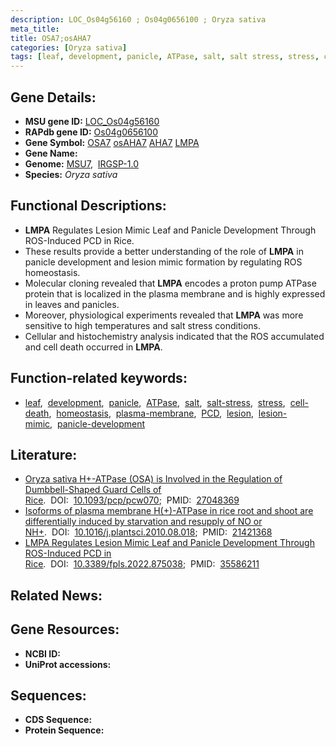 ```yaml
---
description: LOC_Os04g56160 ; Os04g0656100 ; Oryza sativa
meta_title:
title: OSA7;osAHA7
categories: [Oryza sativa]
tags: [leaf, development, panicle, ATPase, salt, salt stress, stress, cell death, homeostasis, plasma membrane, PCD, lesion, lesion mimic, panicle development]
---
```


## Gene Details:
- **MSU gene ID:** [LOC_Os04g56160](http://rice.uga.edu/cgi-bin/ORF_infopage.cgi?orf=LOC_Os04g56160)  
- **RAPdb gene ID:** [Os04g0656100](https://rapdb.dna.affrc.go.jp/locus/?name=Os04g0656100)  
- **Gene Symbol:** <u>OSA7</u>&nbsp;<u>osAHA7</u>&nbsp;<u>AHA7</u>&nbsp;<u>LMPA</u>
- **Gene Name:**
- **Genome:**  [MSU7](http://rice.uga.edu/),&nbsp;&nbsp;[IRGSP-1.0](https://rapdb.dna.affrc.go.jp/download/irgsp1.html)
- **Species:** *Oryza sativa*

## Functional Descriptions:
   - **LMPA** Regulates Lesion Mimic Leaf and Panicle Development Through ROS-Induced PCD in Rice.
   - These results provide a better understanding of the role of **LMPA** in panicle development and lesion mimic formation by regulating ROS homeostasis.
   - Molecular cloning revealed that **LMPA** encodes a proton pump ATPase protein that is localized in the plasma membrane and is highly expressed in leaves and panicles.
   - Moreover, physiological experiments revealed that **LMPA** was more sensitive to high temperatures and salt stress conditions.
   - Cellular and histochemistry analysis indicated that the ROS accumulated and cell death occurred in **LMPA**.

## Function-related keywords:
   - [leaf](/tags/leaf/),&nbsp;&nbsp;[development](/tags/development/),&nbsp;&nbsp;[panicle](/tags/panicle/),&nbsp;&nbsp;[ATPase](/tags/ATPase/),&nbsp;&nbsp;[salt](/tags/salt/),&nbsp;&nbsp;[salt-stress](/tags/salt-stress/),&nbsp;&nbsp;[stress](/tags/stress/),&nbsp;&nbsp;[cell-death](/tags/cell-death/),&nbsp;&nbsp;[homeostasis](/tags/homeostasis/),&nbsp;&nbsp;[plasma-membrane](/tags/plasma-membrane/),&nbsp;&nbsp;[PCD](/tags/PCD/),&nbsp;&nbsp;[lesion](/tags/lesion/),&nbsp;&nbsp;[lesion-mimic](/tags/lesion-mimic/),&nbsp;&nbsp;[panicle-development](/tags/panicle-development/)

## Literature:
   - [Oryza sativa H+-ATPase (OSA) is Involved in the Regulation of Dumbbell-Shaped Guard Cells of Rice](https://www.doi.org/10.1093/pcp/pcw070).&nbsp;&nbsp;DOI:&nbsp;&nbsp;[10.1093/pcp/pcw070](https://www.doi.org/10.1093/pcp/pcw070);&nbsp;&nbsp;PMID:&nbsp;&nbsp;[27048369](https://pubmed.ncbi.nlm.nih.gov/27048369/)
   - [Isoforms of plasma membrane H(+)-ATPase in rice root and shoot are differentially induced by starvation and resupply of NO or NH+](https://www.doi.org/10.1016/j.plantsci.2010.08.018).&nbsp;&nbsp;DOI:&nbsp;&nbsp;[10.1016/j.plantsci.2010.08.018](https://www.doi.org/10.1016/j.plantsci.2010.08.018);&nbsp;&nbsp;PMID:&nbsp;&nbsp;[21421368](https://pubmed.ncbi.nlm.nih.gov/21421368/)
   - [LMPA Regulates Lesion Mimic Leaf and Panicle Development Through ROS-Induced PCD in Rice](https://www.doi.org/10.3389/fpls.2022.875038).&nbsp;&nbsp;DOI:&nbsp;&nbsp;[10.3389/fpls.2022.875038](https://www.doi.org/10.3389/fpls.2022.875038);&nbsp;&nbsp;PMID:&nbsp;&nbsp;[35586211](https://pubmed.ncbi.nlm.nih.gov/35586211/)

## Related News:

## Gene Resources:
- **NCBI ID:**  []()
- **UniProt accessions:** [](https://www.uniprot.org/uniprotkb//entry)

## Sequences:
- **CDS Sequence:**
- **Protein Sequence:**
